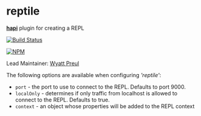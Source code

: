 # reptile

[**hapi**](https://github.com/hapijs/hapi) plugin for creating a REPL

[![Build Status](https://secure.travis-ci.org/hapijs/reptile.png)](http://travis-ci.org/hapijs/reptile)

[![NPM](https://nodei.co/npm/reptile.png?downloads=true&stars=true)](https://nodei.co/npm/reptile/)

Lead Maintainer: [Wyatt Preul](https://github.com/geek)

The following options are available when configuring _'reptile'_:

- `port` - the port to use to connect to the REPL.  Defaults to port 9000.
- `localOnly` - determines if only traffic from localhost is allowed to connect to the REPL.  Defaults to true.
- `context` - an object whose properties will be added to the REPL context
